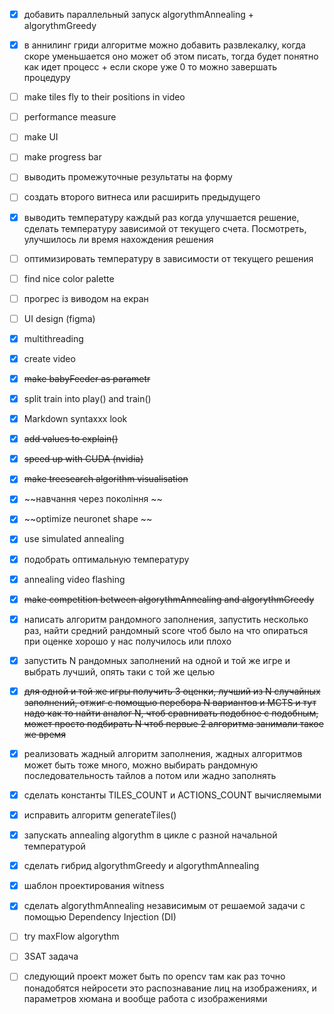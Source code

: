 - [x] добавить параллельный запуск algorythmAnnealing + algorythmGreedy
- [x] в аннилинг гриди алгоритме можно добавить развлекалку, когда скоре уменьшается оно может об этом писать, тогда будет понятно как идет процесс + если скоре уже 0 то можно завершать процедуру
- [ ] make tiles fly to their positions in video
- [ ] performance measure
- [ ] make UI
- [ ] make progress bar
- [ ] выводить промежуточные результаты на форму
- [ ] создать второго витнеса или расширить предыдущего
- [x] выводить температуру каждый раз когда улучшается решение, сделать температуру зависимой от текущего счета. Посмотреть, улучшилось ли время нахождения решения
- [ ] оптимизировать температуру в зависимости от текущего решения
- [ ] find nice color palette
- [ ] прогрес із виводом на екран 
- [ ] UI design (figma)

- [x] multithreading
- [x] create video
- [x] ~~make babyFeeder as parametr~~
- [x] split train into play() and train()
- [x] Markdown syntaxxx look 
- [x] ~~add values to explain()~~
- [x] ~~speed up with CUDA (nvidia)~~
- [x] ~~make treesearch algorithm visualisation~~
- [x] ~~навчання через покоління ~~
- [x] ~~optimize neuronet shape ~~
- [x] use simulated annealing
- [x] подобрать оптимальную температуру
- [x] annealing video flashing
- [X] ~~make competition between algorythmAnnealing and algorythmGreedy~~
- [x] написать алгоритм рандомного заполнения, запустить несколько раз, найти средний рандомный score чтоб было на что опираться при оценке хорошо у нас получилось или плохо
- [x] запустить N рандомных заполнений на одной и той же игре и выбрать лучший, опять таки с той же целью
- [x] ~~для одной и той же игры получить 3 оценки, лучший из N случайных заполнений, отжиг с помощью перебора N вариантов и MCTS и тут надо как то найти аналог N, чтоб сравнивать подобное с подобным, может просто подбирать N чтоб первые 2 алгоритма занимали такое же время~~
- [x] реализовать жадный алгоритм заполнения, жадных алгоритмов может быть тоже много, можно выбирать рандомную последовательность тайлов а потом или жадно заполнять
- [x] сделать константы TILES_COUNT и ACTIONS_COUNT вычисляемыми
- [x] исправить алгоритм generateTiles()
- [x] запускать annealing algorythm в цикле с разной начальной температурой
- [x] сделать гибрид algorythmGreedy и algorythmAnnealing
- [x] шаблон проектирования witness
- [x] сделать algorythmAnnealing независимым от решаемой задачи с помощью Dependency Injection (DI)

- [ ] try maxFlow algorythm
- [ ] 3SAT задача 
- [ ] следующий проект может быть по opencv там как раз точно понадобятся нейросети это распознавание лиц на изображениях, и параметров хюмана и вообще работа с изображениями
